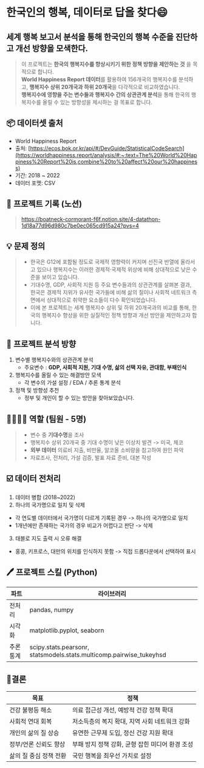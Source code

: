 # 한국인의 행복, 데이터로 답을 찾다😄 
## 세계 행복 보고서 분석을 통해 한국인의 행복 수준을 진단하고 개선 방향을 모색한다. 

> 이 프로젝트는 **한국의 행복지수를 향상시키기 위한 정책 방향을 제안하는 것** 을 목적으로 합니다.<br>
> **World Happiness Report 데이터**를 활용하여 156개국의 행복지수를 분석하고,
**행복지수 상위 20개국과 하위 20개국**을 다각적으로 비교하였습니다. <br>
> **행복지수에 영향을 주는 변수들과 행복지수 간의 상관관계 분석**을 통해 한국의 행복지수를 올릴 수 있는 방향성을 제시하는 걸 목표로 합니다.

## 📦 데이터셋 출처
- World Happiness Report
- 출처: [https://ecos.bok.or.kr/api/#/DevGuide/StatisticalCodeSearch](https://worldhappiness.report/analysis/#:~:text=The%20World%20Happiness%20Report%20is,combine%20to%20affect%20our%20happiness)
- 기간: 2018 ~ 2022 
- 데이터 포맷: CSV


## 🧾 프로젝트 기록 (노션)
> https://boatneck-cormorant-f6f.notion.site/4-datathon-1d18a77d96d980c7be0ec065cd915a24?pvs=4

## 💡 문제 정의 
> - 한국은 G12에 포함될 정도로 국제적 영향력이 커지며 선진국 반열에 올라서고 있으나 행복지수는 이러한 경제적·국제적 위상에 비해 상대적으로 낮은 수준을 보이고 있습니다.
> - 기대수명, GDP, 사회적 지원 등 주요 변수들과의 상관관계를 살펴본 결과, 한국은 경제적 지위가 유사한 국가들에 비해 삶의 질이나 사회적 네트워크 측면에서 상대적으로 취약한 요소들이 다수 확인되었습니다.
> - 이에 본 프로젝트는 세계 행복지수 상위 및 하위 20개국과의 비교를 통해, 한국의 행복지수 향상을 위한 실질적인 정책 방향과 개선 방안을 제안하고자 합니다.


## 🎯 프로젝트 분석 방향
1. 변수별 행복지수와의 상관관계 분석
   - 주요변수 : **GDP, 사회적 지원, 기대 수명, 삶의 선택 자유, 관대함, 부패인식**
2. 행복지수를 올릴 수 있는 해결방안 모색
   - 각 변수의 가설 설정 / EDA / 추론 통계 분석
3. 정책 및 방향성 추천
   - 정부 및 개인이 할 수 있는 방안을 찾아보았습니다.

## 👨‍👩‍👧‍👦 역할 (팀원 - 5명)
> - 변수 중 **기대수명**을 조사
> - 행복지수 상위 20개국 중 기대 수명이 낮은 이상치 발견 -> 미국, 체코
> - **외부 데이터** 의료비 지출, 비만율, 알코올 소비량을 참고하여 원인 파악
> - 자료조사, 전처리, 가설 검증, 발표 자료 준비, 대본 작성

## ☑️ 데이터 전처리
1. 데이터 병합 (2018~2022)
2. 하나의 국가명으로 일치 및 삭제
- 각 연도별 데이터에서 국가명이 다르게 기록된 경우 -> 하나의 국가명으로 일치
- 1개년에만 존재하는 국가의 경우 비교가 어렵다고 판단 -> 삭제
3. 태블로 지도 출력 시 오류 해결
  - 홍콩, 키프로스, 대만의 위치를 인식하지 못함 -> 직접 드롭다운에서 선택하여 표시

## 🖊️ 프로젝트 스킬 (Python)
| 파트  | 라이브러리           |
|-----|--------------|
| 전처리 | pandas, numpy |
| 시각화 | matplotlib.pyplot, seaborn  |
| 추론 통계 | scipy.stats.pearsonr, statsmodels.stats.multicomp.pairwise_tukeyhsd|


## 📝결론
| 목표 | 정책 |
|---|---|
|건강 불평등 해소|의료 접근성 개선, 예방적 건강 정책 확대|
|사회적 연대 회복|저소득층의 복지 확대, 지역 사회 네트워크 강화|
|개인의 삶의 질 상승| 유연한 근무제 도입, 정신 건강 지원 확대|
|정부/언론 신뢰도 향상|부패 방지 정책 강화, 균형 잡힌 미디어 환경 조성|
|삶의 질 중심 정책 전환|국민 행복을 최우선 가치로 설정|

